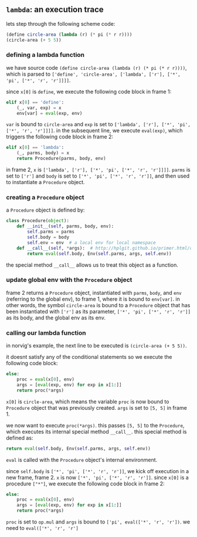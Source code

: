 ## `lambda`: an execution trace
lets step through the following scheme code:
```scheme
(define circle-area (lambda (r) (* pi (* r r))))
(circle-area (+ 5 5))
```
### defining a lambda function
we have source code `(define circle-area (lambda (r) (* pi (* r r))))`, which is parsed to `['define', 'circle-area', ['lambda', ['r'], ['*', 'pi', ['*', 'r', 'r']]]]`.

since `x[0]` is `define`, we execute the following code block in frame 1:
```python
elif x[0] == 'define':
    (_, var, exp) = x
    env[var] = eval(exp, env)
```
`var` is bound to `circle-area` and `exp` is set to `['lambda', ['r'], ['*', 'pi', ['*', 'r', 'r']]]]`. in the subsequent line, we execute `eval(exp)`, which triggers the following code block in frame 2:
```python
elif x[0] == 'lambda':
    (_, parms, body) = x
    return Procedure(parms, body, env)
```
in frame 2, `x` is `['lambda', ['r'], ['*', 'pi', ['*', 'r', 'r']]]]`. `parms` is set to `['r']` and `body` is set to `['*', 'pi', ['*', 'r', 'r']]`, and then used to instantiate a `Procedure` object.

### creating a `Procedure` object
a `Procedure` object is defined by:
```python
class Procedure(object):
    def __init__(self, parms, body, env):
        self.parms = parms 
        self.body = body
        self.env = env  # a local env for local namespace
    def __call__(self, *args):  # http://hplgit.github.io/primer.html/doc/pub/class/._class-solarized003.html
        return eval(self.body, Env(self.parms, args, self.env))
```
the special method `__call__` allows us to treat this object as a function.

### update global env with the `Procedure` object
frame 2 returns a `Procedure` object, instantiated with `parms`, `body`, and `env` (referring to the global env), to frame 1, where it is bound to `env[var]`. in other words, the symbol `circle-area` is bound to a `Procedure` object that has been instantiated with `['r']` as its parameter, `['*', 'pi', ['*', 'r', 'r']]` as its body, and the global env as its env.

### calling our lambda function
in norvig's example, the next line to be executed is `(circle-area (+ 5 5))`. 

it doesnt satisfy any of the conditional statements so we execute the following code block:
```python
else:
    proc = eval(x[0], env)
    args = [eval(exp, env) for exp in x[1:]]
    return proc(*args)
```
`x[0]` is `circle-area`, which means the variable `proc` is now bound to `Procedure` object that was previously created. `args` is set to `[5, 5]` in frame 1.

we now want to execute `proc(*args)`. this passes `[5, 5]` to the `Procedure`, which executes its internal special method `__call__`. this special method is defined as:
```python
return eval(self.body, Env(self.parms, args, self.env))
```
`eval` is called with the `Procedure` object's internal environment.

since `self.body` is `['*', 'pi', ['*', 'r', 'r']]`, we kick off execution in a new frame, frame 2. `x` is now `['*', 'pi', ['*', 'r', 'r']]`. since `x[0]` is a procedure `["*"]`, we execute the following code block in frame 2:
```python
else:
    proc = eval(x[0], env)
    args = [eval(exp, env) for exp in x[1:]]
    return proc(*args)
```
`proc` is set to `op.mul` and `args` is bound to `['pi', eval(['*', 'r', 'r'])`. we need to `eval(['*', 'r', 'r']`